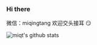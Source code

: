 ### Hi there

微信：miqingtang 欢迎交头接耳 😏

![miqt's github stats](https://github-readme-stats.vercel.app/api?username=miqt&count_private=true&show_icons=true)

<!--
**miqt/miqt** is a ✨ _special_ ✨ repository because its `README.md` (this file) appears on your GitHub profile.

Here are some ideas to get you started:

- 🔭 I’m currently working on ...
- 🌱 I’m currently learning ...
- 👯 I’m looking to collaborate on ...
- 🤔 I’m looking for help with ...
- 💬 Ask me about ...
- 📫 How to reach me: ...
- 😄 Pronouns: ...
- ⚡ Fun fact: ...
-->
